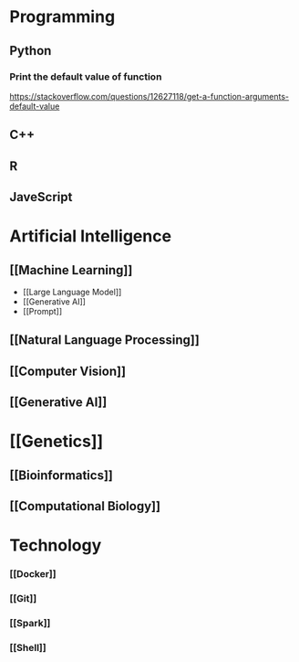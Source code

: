 # Programming

## Python

### Print the default value of function

https://stackoverflow.com/questions/12627118/get-a-function-arguments-default-value

## C++

## R

## JaveScript

# Artificial Intelligence

## [[Machine Learning]]

- [[Large Language Model]]
- [[Generative AI]]
- [[Prompt]]

## [[Natural Language Processing]]
## [[Computer Vision]]

## [[Generative AI]]

# [[Genetics]]

## [[Bioinformatics]]
## [[Computational Biology]]

# Technology

### [[Docker]]
### [[Git]]
### [[Spark]]

### [[Shell]]